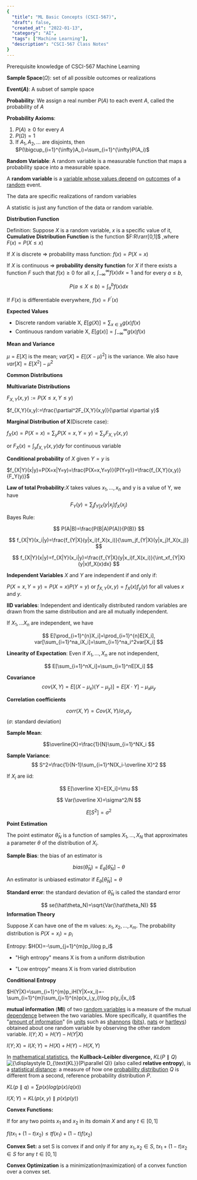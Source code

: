 ```yaml
---
{
  "title": "ML Basic Concepts (CSCI-567)",
  "draft": false,
  "created_at": "2022-01-13",
  "category": "AI",
  "tags": ["Machine Learning"],
  "description": "CSCI-567 Class Notes"
}
---
```

Prerequisite knowledge of CSCI-567 Machine Learning

<!--more-->

**Sample Space**$(\Omega)$: set of all possible outcomes or realizations

**Event$(A)$**: A subset of sample space

**Probability**: We assign a real number $P(A)$ to each event $A$, called the probability of $A$

**Probability Axioms**:

1. $P(A)\ge0$ for every $A$
2. $P(\Omega)=1$
3. If $A_1, A_2,...$ are disjoints, then $P(\bigcup_{i=1}^{\infty}A_i)=\sum_{i=1}^{\infty}P(A_i)$

**Random Variable**: A random variable is a measurable function that maps a probability space into a measurable space.

A **random variable** is a [variable whose values depend](https://en.wikipedia.org/wiki/Dependent_and_independent_variables) on [outcomes](https://en.wikipedia.org/wiki/Outcome_(probability)) of a [random](https://en.wikipedia.org/wiki/Randomness) event.

The data are specific realizations of random variables

A statistic is just any function of the data or random variable.

**Distribution Function**

Definition: Suppose $X$ is a random variable, $x$ is a specific value of it, **Cumulative Distribution Function** is the function $F:R\rarr[0,1]$ ,where $F(x)=P(X\leq x)$

If $X$ is discrete $\Rightarrow$ probability mass function: $f(x)=P(X=x)$

If $X$ is continuous $\Rightarrow$ **probability density function** for $X$ if there exists a function $F$ such that $f(x)\geq 0$ for all $x$, $\int_{-\infty}^{\infty}f(x)dx=1$ and for every $a\leq b$, 

$$
P(a\leq X\leq b)=\int_a^bf(x)dx
$$

If $F(x)$ is differentiable everywhere, $f(x)=F^\prime(x)$

**Expected Values**

* Discrete random variable X, $E[g(X)]=\sum_{x\in \chi}g(x)f(x)$
* Continuous random variable X, $E[g(x)]=\int_{-\infty}^\infty g(x)f(x)$

**Mean and Variance**

$\mu=E[X]$ is the mean; $var[X]=E[(X-\mu)^2]$ is the variance. We also have $var[X]=E[X^2]-\mu^2$

**Common Distributions**

**Multivariate Distributions**

$F_{X,Y}(x,y):=P(X\leq x,Y\leq y)$

$f_{X,Y}(x,y):=\frac{\partial^2F_{X,Y}(x,y)}{\partial x\partial y}$

**Marginal Distribution of X**(Discrete case):

$f_X(x)=P(X=x)=\sum_yP(X=x,Y=y)=\sum_yF_{X,Y}(x,y)$

or $F_X(x)=\int_yf_{X,Y}(x,y)dy$ for continuous variable

**Conditional probability** of $X$ given $Y=y$ is

$f_{X|Y}(x|y)=P(X=x|Y=y)=\frac{P(X=x,Y=y)}{P(Y=y)}=\frac{f_{X,Y}(x,y)}{F_Y(y)}$

**Law of total Probability**:$X$ takes values $x_1,...,x_n$ and y is a value of Y, we have
$$
F_Y(y)=\sum_jf_{Y|X}(y|x_j)f_X(x_j)
$$

Bayes Rule:

$$
P(A|B)=\frac{P(B|A)P(A)}{P(B)}
$$

$$
f_{X|Y}(x_i|y)=\frac{f_{Y|X}(y|x_i)f_X(x_i)}{\sum_jf_{Y|X}(y|x_j)f_X(x_j)}
$$

$$
f_{X|Y}(x|y)=f_{X|Y}(x_i|y)=\frac{f_{Y|X}(y|x_i)f_X(x_i)}{\int_xf_{Y|X}(y|x)f_X(x)dx}
$$

**Independent Variables** $X$ and $Y$ are independent if and only if:

$P(X=x, Y=y)=P(X=x)P(Y=y)$ or $f_{X,Y}(x,y)=f_X(x)f_y(y)$ for all values $x$ and $y$.

**IID variables**: Independent and identically distributed random variables are drawn from the same distribution and are all mutually independent.

If $X_1,...X_n$ are independent, we have

$$
E[\prod_{i=1}^{n}X_i]=\prod_{i=1}^{n}E[X_i], var[\sum_{i=1}^na_iX_i]=\sum_{i=1}^na_i^2var[X_i]
$$

**Linearity of Expectation**: Even if $X_1,...,X_n$ are not independent,

$$
E[\sum_{i=1}^nX_i]=\sum_{i=1}^nE[X_i]
$$

**Covariance**
$$
cov(X,Y)=E[(X-\mu_x)(Y-\mu_y)]=E[X\cdot Y]-\mu_x\mu_y
$$

**Correlation coefficients**

$$
corr(X,Y)=Cov(X,Y)/\sigma_x\sigma_y $$ 
($\sigma$: standard deviation)

**Sample Mean**:

 $$\overline{X}=\frac{1}{N}\sum_{i=1}^NX_i
$$

**Sample Variance**:
$$
S^2=\frac{1}{N-1}\sum_{i=1}^N(X_i-\overline X)^2
$$

If $X_i$ are iid:

$$
E[\overline X]=E[X_i]=\mu
$$

$$
Var(\overline X)=\sigma^2/N
$$

$$
E[S^2]=\sigma^2
$$

**Point Estimation**

The point estimator $\hat{\theta}_N$ is a function of samples $X_1,...,X_N$ that approximates a parameter $\theta$ of the distribution of $X_i$.

**Sample Bias**: the bias of an estimator is

$$
bias(\hat{\theta}_N)=E_\theta[\hat\theta_N]-\theta
$$

An estimator is unbiased estimator if $E_\theta[\hat\theta_N]=\theta$

**Standard error**: the standard deviation of $\hat\theta_N$ is called the standard error

$$
se(\hat\theta_N)=\sqrt{Var(\hat\theta_N)}
$$
**Information Theory**

Suppose $X$ can have one of the m values: $x_1, x_2,...,x_m$. The probability distribution is $P(X=x_i)=p_i$

Entropy: $H(X)=-\sum_{j=1}^{m}p_i\log p_i$

* "High entropy" means X is from a uniform distribution

* "Low entropy" means X is from varied distribution

**Conditional Entropy**

$H(Y|X)=\sum_{i=1}^{m}p_iH(Y|X=x_i)=-\sum_{i=1}^{m}\sum_{j=1}^{n}p(x_i,y_i)\log p(y_i|x_i)$

**mutual information** (**MI**) of two [random variables](https://en.wikipedia.org/wiki/Random_variable) is a measure of the mutual [dependence](https://en.wikipedia.org/wiki/Statistical_dependence) between the two variables. More specifically, it quantifies the "[amount of information](https://en.wikipedia.org/wiki/Information_content)" (in [units](https://en.wikipedia.org/wiki/Units_of_information) such as [shannons](https://en.wikipedia.org/wiki/Shannon_(unit)) ([bits](https://en.wikipedia.org/wiki/Bit)), [nats](https://en.wikipedia.org/wiki/Nat_(unit)) or [hartleys](https://en.wikipedia.org/wiki/Hartley_(unit))) obtained about one random variable by observing the other random variable. $I(Y;X)=H(Y)-H(Y|X)$

$I(Y;X)=I(X;Y)=H(X)+H(Y)-H(X,Y)$

In [mathematical statistics](https://en.wikipedia.org/wiki/Mathematical_statistics), the **Kullback–Leibler divergence,** $KL(P\parallel Q)$![{\displaystyle D_{\text{KL}}(P\parallel Q)}](https://wikimedia.org/api/rest_v1/media/math/render/svg/039fa82bd08654b4faa2b32ded70c0160554fa07) (also called **relative entropy**), is a [statistical distance](https://en.wikipedia.org/wiki/Statistical_distance): a measure of how one [probability distribution](https://en.wikipedia.org/wiki/Probability_distribution) *Q* is different from a second, reference probability distribution *P*.

$KL(p\parallel q)=\sum p(x)log(p(x)/q(x))$

$I(X;Y)=KL(p(x,y)\parallel p(x)p(y))$

**Convex Functions:**

If for any two points $x_1$ and $x_2$ in its domain $X$ and any $t\in[0,1]$

$f(tx_1+(1-t)x_2)\le tf(x_1)+(1-t)f(x_2)$

**Convex Set:** a set S is convex if and only if for any $x_1, x_2\in S$, $tx_1+(1-t)x_2\in S$ for any $t\in[0,1]$

**Convex Optimization** is a minimization(maximization) of a convex function over a convex set.
